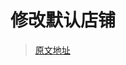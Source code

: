 # 修改默认店铺
> [原文地址](https://docs.drupalcommerce.org/commerce2/user-guide/setting-up-store/change-default-store)